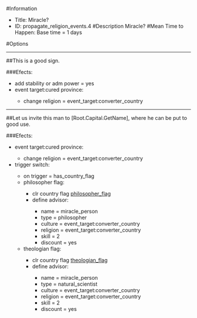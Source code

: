 #Information
 - Title: Miracle?
 - ID: propagate_religion_events.4
#Description
Miracle?
#Mean Time to Happen:
Base time = 1 days

#Options

___
##This is a good sign.

###Efects:<ul><li>add stability or adm power = yes</li><li>event target:cured province:</li><ul><li>change religion = event_target:converter_country</li></ul></ul>

___
##Let us invite this man to [Root.Capital.GetName], where he can be put to good use.

###Efects:<ul><li>event target:cured province:</li><ul><li>change religion = event_target:converter_country</li></ul><li>trigger switch:</li><ul><li>on trigger = has_country_flag</li><li>philosopher flag:</li><ul><li>clr country flag [philosopher_flag](../flags/philosopher_flag.md)</li><li>define advisor:</li><ul><li>name = miracle_person</li><li>type = philosopher</li><li>culture = event_target:converter_country</li><li>religion = event_target:converter_country</li><li>skill = 2</li><li>discount = yes</li></ul></ul><li>theologian flag:</li><ul><li>clr country flag [theologian_flag](../flags/theologian_flag.md)</li><li>define advisor:</li><ul><li>name = miracle_person</li><li>type = natural_scientist</li><li>culture = event_target:converter_country</li><li>religion = event_target:converter_country</li><li>skill = 2</li><li>discount = yes</li></ul></ul></ul></ul>
